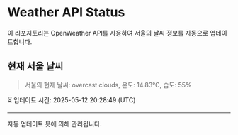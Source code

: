 
# Weather API Status

이 리포지토리는 OpenWeather API를 사용하여 서울의 날씨 정보를 자동으로 업데이트합니다.

## 현재 서울 날씨
> 서울의 현재 날씨: overcast clouds, 온도: 14.83°C, 습도: 55%

⏳ 업데이트 시간: 2025-05-12 20:28:49 (UTC)

---
자동 업데이트 봇에 의해 관리됩니다.

